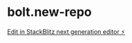 # bolt.new-repo

[Edit in StackBlitz next generation editor ⚡️](https://stackblitz.com/~/github.com/deepalite6094/bolt.new-repo)